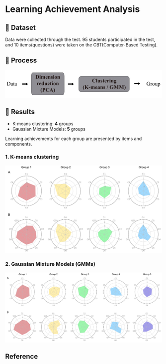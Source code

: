 # Learning Achievement Analysis
## :memo: Dataset
Data were collected through the test. 95 students participated in the test, and 10 items(questions) were taken on the CBT(Computer-Based Testing).

## :memo: Process
![blockdiagram](/figure/blockdiagram.jpg)

## :memo: Results
* K-means clustering: **4** groups 
* Gaussian Mixture Models: **5** groups

Learning achievements for each group are presented by items and components. 

### 1. K-means clustering
![k-means](/figure/km_radar.jpg)

### 2. Gaussian Mixture Models (GMMs)
![GMM](/figure/gmm_radar.jpg)

## Reference

